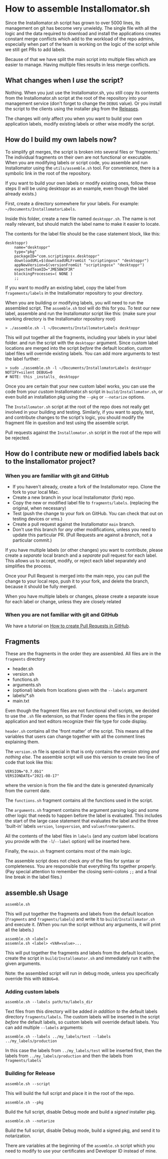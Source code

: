 # How to assemble Installomator.sh

Since the Installomator.sh script has grown to over 5000 lines, its management on git has become very unwieldy. The single file with all the logic and the data required to download and install the applications creates constant merge conflicts which add to the workload of the repo admins, especially when part of the team is working on the logic of the script while we still get PRs to add labels.

Because of that we have split the main script into multiple files which are easier to manage. Having multiple files results in less merge conflicts.

## What changes when I _use_ the script?

Nothing. When you just use the Installomator.sh, you still copy its contents from the Installomator.sh script at the root of the repository into your management service (don't forget to change the `DEBUG` value). Or you install the script to the clients using the installer pkg from the [Releases](https://github.com/Installomator/Installomator/releases).

The changes will only affect you when you want to build your own application labels, modify existing labels or other wise modify the script.

## How do I build my own labels now?

To simplify git merges, the script is broken into several files or 'fragments.' The individual fragments on their own are not functional or executable. When you are modifying labels or script code, you assemble and run Installomator using the `utils/assemble.sh` tool. For convenience, there is a symbolic link in the root of the repository.

If you want to build your own labels or modify existing ones, follow these steps (I will be using desktoppr as an example, even though the label already exists.)

First, create a directory somewhere for your labels. For example: `~/Documents/InstallomatorLabels`.

Inside this folder, create a new file named `desktoppr.sh`. The name is not really relevant, but should match the label name to make it easier to locate.

The contents for the label file should be the case statement block, like this:

```
desktoppr)
    name="desktoppr"
    type="pkg"
    packageID="com.scriptingosx.desktoppr"
    downloadURL=$(downloadURLFromGit "scriptingosx" "desktoppr")
    appNewVersion=$(versionFromGit "scriptingosx" "desktoppr")
    expectedTeamID="JME5BW3F3R"
    blockingProcesses=( NONE )
    ;;
```

If you want to modify an existing label, copy the label from `fragements/labels` in the Installomator repository to your directory.

When you are building or modifying labels, you will need to run the assembled script. The `assemble.sh` tool will do this for you. To test our new label, assemble and run the Installomator script like this: (make sure your working directory is the Installomator repository root)

```
> ./assemble.sh -l ~/Documents/InstallomatorLabels desktoppr
```

This will put together all the fragments, including your labels in your label folder. and run the script with the `desktoppr` argument. Since custom label locations are merged into the script _before_ the default location, custom label files will override existing labels. You can add more arguments to test the label further:

```
> sudo ./assemble.sh -l ~/Documents/InstallomatorLabels desktoppr NOTIFY=silent DEBUG=0
# NOTE: this _installs_ desktoppr
```

Once you are certain that your new custom label works, you can use the code from your _custom_ Installomator.sh script in `build/Installomator.sh`, or even build an installation pkg using the `--pkg` or `--notarize` options.

The `Installomator.sh` script at the root of the repo does not really get involved in your building and testing. Similarly, if you want to apply, test, and contribute changes to the script's logic, you should modify the fragment file in question and test using the assemble script.

Pull requests against the `Installomator.sh` script in the root of the repo will be rejected.

## How do I contribute new or modified labels back to the Installomator project?

### When you are familiar with git and GitHub

- If you haven't already, create a fork of the Installomator repo. Clone the fork to your local Mac.
- Create a new branch in your local Installomator (fork) repo.
- Copy the new or modified label file to `fragments/labels`. (replacing the original, when necessary)
- Test (push the change to your fork on GitHub. You can check that out on testing devices or vms.)
- Create a pull request against the Installomator `main` branch.
- Don't use this branch for _any_ other modifications, unless you need to update this particular PR. (Pull Requests are against a _branch_, not a particular commit.)

If you have multiple labels (or other changes) you want to contribute, please create a _separate_ local branch and a _separate_ pull request for each label. This allows us to accept, modify, or reject each label separately and simplifies the process. 

Once your Pull Request is merged into the main repo, you can pull the change to your local repo, push it to your fork, and delete the branch, because it should be fully merged.

When you have multiple labels or changes, please create a separate issue for each label or change, unless they are closely related


### When you are not familiar with git and GitHub

We have a tutorial on [How to create Pull Requests in GitHub](https://docs.github.com/en/issues/tracking-your-work-with-issues/linking-a-pull-request-to-an-issue).


## Fragments

These are the fragments in the order they are assembled. All files are in the `fragments` directory

- header.sh
- version.sh
- functions.sh
- arguments.sh
- (optional) labels from locations given with the `--labels` argument
- labels/*.sh
- main.txt

Even though the fragment files are not functional shell scripts, we decided to use the `.sh` file extension, so that Finder opens the files in the proper application and text editors recognize their file type for code display.

`header.sh` contains all the 'front matter' of the script. This means all the variables that users can change together with all the comment lines explaining them.

The `version.sh` file is special in that is only contains the version string _and nothing else_. The assemble script will use this version to create two line of code that look like this:

```
VERSION="0.7.0b1"
VERSIONDATE="2021-08-17"
```

where the version is from the file and the date is generated dynamically from the current date.

The `functions.sh` fragment contains all the functions used in the script.

The `arguments.sh` fragment contains the argument parsing logic and some other logic that needs to happen before the label is evaluated. This includes the start of the large case statement that evaluates the label and the three 'built-in' labels `version`, `longversion`, and `valuesfromarguments`.

All the contents of the label files in `labels` (and any custom label locations you provide with the `-l`/`--label` option) will be inserted here.

Finally, the `main.sh` fragment contains most of the main logic.

The assemble script does not check _any_ of the files for syntax or completeness. You are responsible that everything fits together properly. (Pay special attention to remember the closing semi-colons `;;` and a final line break in the label files.)

## assemble.sh Usage

```
assemble.sh
```

This will put together the fragments and labels from the default location (`fragments` and `fragments/labels`) and write it to `build/Installomator.sh` and execute it. (When you run the script without any arguments, it will print all the labels.)

```
assemble.sh <label>
assemnle.sh <label> <VAR=value>...
```

This will put together the fragments and labels from the default location, create the script in `build/Installomator.sh` and immediately run it with the given arguments. 

Note: the assembled script will run in debug mode, unless you specifically override this with `DEBUG=0`.

### Adding custom labels

```
assemble.sh --labels path/to/labels_dir
```

Text files from this directory will be added _in addition to_ the default labels directory `fragments/labels`. The custom labels will be inserted in the script _before_ the default labels, so custom labels will override default labels. You can add multiple `--labels` arguments:

```
assemble.sh --labels ../my_labels/test --labels ../my_labels/production
```

In this case the labels from `../my_labels/test` will be inserted first, then the labels from `../my_labels/production`  and then the labels from `fragments/labels`

### Building for Release

```
assemble.sh --script
```

This will build the full script and place it in the root of the repo.

```
assemble.sh --pkg
```

Build the full script, disable Debug mode and build a _signed_ installer pkg.

```
assemble.sh --notarize 
```

Build the full script, disable Debug mode, build a signed pkg, and send it to notarization.

There are variables at the beginning of the `assemble.sh` script which you need to modify to use your certificates and Developer ID instead of mine.

